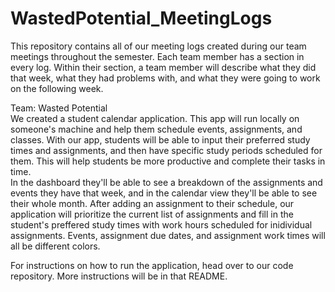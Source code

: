 # WastedPotential_MeetingLogs

This repository contains all of our meeting logs created during our team meetings throughout the semester. Each team member has a section in every log. Within their section, a team member will describe what they did that week, what they had problems with, and what they were going to work on the following week.

Team: Wasted Potential  
We created a student calendar application. This app will run locally on someone's machine and help them schedule events, assignments, and classes. With our app, students will be able to input their preferred study times and assignments, and then have specific study periods scheduled for them. This will help students be more productive and complete their tasks in time.   
In the dashboard they'll be able to see a breakdown of the assignments and events they have that week, and in the calendar view they'll be able to see their whole month. After adding an assignment to their schedule, our application will prioritize the current list of assignments and fill in the student's preffered study times with work hours scheduled for inidividual assignments.
Events, assignment due dates, and assignment work times will all be different colors.

For instructions on how to run the application, head over to our code repository. More instructions will be in that README.
